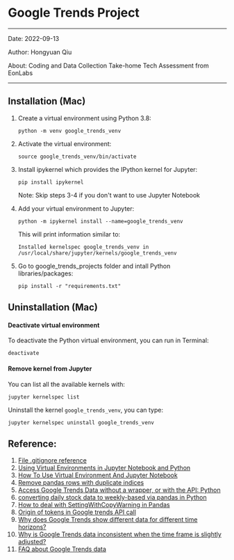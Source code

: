 # Google Trends Project

---
Date: 2022-09-13

Author: Hongyuan Qiu

About: Coding and Data Collection Take-home Tech Assessment from EonLabs

---


## Installation (Mac)
1. Create a virtual environment using Python 3.8: 
   ```
   python -m venv google_trends_venv
   ```   
2. Activate the virtual environment: 
   ```
   source google_trends_venv/bin/activate
   ```   
3. Install ipykernel which provides the IPython kernel for Jupyter: 
   ```
   pip install ipykernel
   ```
   Note: Skip steps 3-4 if you don't want to use Jupyter Notebook
   
4. Add your virtual environment to Jupyter:
   ```
   python -m ipykernel install --name=google_trends_venv
   ```
   This will print information similar to:
   ```
   Installed kernelspec google_trends_venv in /usr/local/share/jupyter/kernels/google_trends_venv
   ```
5. Go to google_trends_projects folder and intall Python libraries/packages:
   ```
   pip install -r "requirements.txt"
   ```

## Uninstallation (Mac)
#### Deactivate virtual environment
To deactivate the Python virtual environment, you can run in Terminal: 
```
deactivate
```
#### Remove kernel from Jupyter
You can list all the available kernels with:
```
jupyter kernelspec list
```
Uninstall the kernel `google_trends_venv`, you can type:
```
jupyter kernelspec uninstall google_trends_venv
```

## Reference:
1. [File .gitignore reference](https://github.com/github/gitignore/blob/main/Python.gitignore)
2. [Using Virtual Environments in Jupyter Notebook and Python](https://janakiev.com/blog/jupyter-virtual-envs/)
3. [How To Use Virtual Environment And Jupyter Notebook](https://pythoninoffice.com/virtual-environment-and-jupyter-notebook/)
4. [Remove pandas rows with duplicate indices](https://stackoverflow.com/questions/13035764/remove-pandas-rows-with-duplicate-indices)
5. [Access Google Trends Data without a wrapper, or with the API: Python](https://stackoverflow.com/questions/56340866/access-google-trends-data-without-a-wrapper-or-with-the-api-python)
6. [converting daily stock data to weekly-based via pandas in Python](https://stackoverflow.com/questions/34597926/converting-daily-stock-data-to-weekly-based-via-pandas-in-python)
7. [How to deal with SettingWithCopyWarning in Pandas](https://stackoverflow.com/questions/20625582/how-to-deal-with-settingwithcopywarning-in-pandas)
8. [Origin of tokens in Google trends API call](https://stackoverflow.com/questions/42317489/origin-of-tokens-in-google-trends-api-call)
9. [Why does Google Trends show different data for different time horizons?](https://qr.ae/pvUMig)
10. [Why is Google Trends data inconsistent when the time frame is slightly adjusted?](https://www.quora.com/Why-is-Google-Trends-data-inconsistent-when-the-time-frame-is-slightly-adjusted)
10. [FAQ about Google Trends data](https://support.google.com/trends/answer/4365533?visit_id=637989401016381261-1956494622&rd=1)
